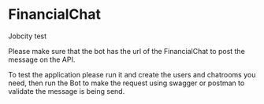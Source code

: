 # FinancialChat
Jobcity test

Please make sure that the bot has the url of the FinancialChat to post the message on the API.

To test the application please run it and create the users and chatrooms you need, then run the Bot to make the request using swagger or postman to validate the message is being send.
